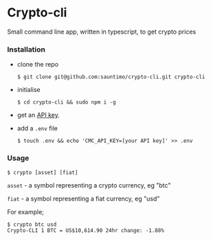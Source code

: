 # Crypto-cli

Small command line app, written in typescript, to get crypto prices


### Installation

- clone the repo
  ```
  $ git clone git@github.com:sauntimo/crypto-cli.git crypto-cli
  ```
  
- initialise
  ```
  $ cd crypto-cli && sudo npm i -g 
  ```

- get an [API key](https://coinmarketcap.com/api/).

- add a `.env` file
  ```
  $ touch .env && echo 'CMC_API_KEY=[your API key]' >> .env
  ```

### Usage

```
$ crypto [asset] [fiat]
```

`asset` -  a symbol representing a crypto currency, eg "btc"

`fiat` - a symbol representing a fiat currency, eg "usd"

For example;
```
$ crypto btc usd
Crypto-CLI 1 BTC = US$10,614.90 24hr change: -1.88%
```





